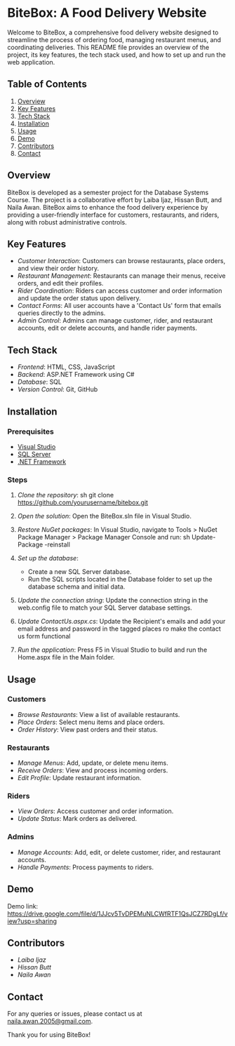 # BiteBox: A Food Delivery Website

Welcome to BiteBox, a comprehensive food delivery website designed to streamline the process of ordering food, managing restaurant menus, and coordinating deliveries. This README file provides an overview of the project, its key features, the tech stack used, and how to set up and run the web application.

## Table of Contents

1. [Overview](#overview)
2. [Key Features](#key-features)
3. [Tech Stack](#tech-stack)
4. [Installation](#installation)
5. [Usage](#usage)
6. [Demo](#demo)
7. [Contributors](#contributors)
8. [Contact](#contact)

## Overview

BiteBox is developed as a semester project for the Database Systems Course. The project is a collaborative effort by Laiba Ijaz, Hissan Butt, and Naila Awan. BiteBox aims to enhance the food delivery experience by providing a user-friendly interface for customers, restaurants, and riders, along with robust administrative controls.

## Key Features

- *Customer Interaction*: Customers can browse restaurants, place orders, and view their order history.
- *Restaurant Management*: Restaurants can manage their menus, receive orders, and edit their profiles.
- *Rider Coordination*: Riders can access customer and order information and update the order status upon delivery.
- *Contact Forms*: All user accounts have a 'Contact Us' form that emails queries directly to the admins.
- *Admin Control*: Admins can manage customer, rider, and restaurant accounts, edit or delete accounts, and handle rider payments.

## Tech Stack

- *Frontend*: HTML, CSS, JavaScript
- *Backend*: ASP.NET Framework using C#
- *Database*: SQL
- *Version Control*: Git, GitHub

## Installation

### Prerequisites

- [Visual Studio](https://visualstudio.microsoft.com/)
- [SQL Server](https://www.microsoft.com/en-us/sql-server)
- [.NET Framework](https://dotnet.microsoft.com/)

### Steps

1. *Clone the repository*:
   sh
   git clone https://github.com/yourusername/bitebox.git
   

2. *Open the solution*:
   Open the BiteBox.sln file in Visual Studio.

3. *Restore NuGet packages*:
   In Visual Studio, navigate to Tools > NuGet Package Manager > Package Manager Console and run:
   sh
   Update-Package -reinstall
   

4. *Set up the database*:
   - Create a new SQL Server database.
   - Run the SQL scripts located in the Database folder to set up the database schema and initial data.

5. *Update the connection string*:
   Update the connection string in the web.config file to match your SQL Server database settings.

6. *Update ContactUs.aspx.cs*:
   Update the Recipient's emails and add your email address and password in the tagged places ro make the contact us form functional

7. *Run the application*:
   Press F5 in Visual Studio to build and run the Home.aspx file in the Main folder.

## Usage

### Customers

- *Browse Restaurants*: View a list of available restaurants.
- *Place Orders*: Select menu items and place orders.
- *Order History*: View past orders and their status.

### Restaurants

- *Manage Menus*: Add, update, or delete menu items.
- *Receive Orders*: View and process incoming orders.
- *Edit Profile*: Update restaurant information.

### Riders

- *View Orders*: Access customer and order information.
- *Update Status*: Mark orders as delivered.

### Admins

- *Manage Accounts*: Add, edit, or delete customer, rider, and restaurant accounts.
- *Handle Payments*: Process payments to riders.
  
## Demo

Demo link: https://drive.google.com/file/d/1JJcv5TvDPEMuNLCWfRTF1QsJCZ7RDgLf/view?usp=sharing

## Contributors

- *Laiba Ijaz*
- *Hissan Butt*
- *Naila Awan*

## Contact

For any queries or issues, please contact us at naila.awan.2005@gmail.com.

Thank you for using BiteBox!
